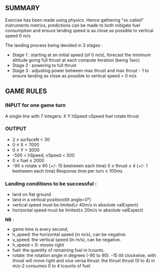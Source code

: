 ## SUMMARY

Exercise has been made using physics. Hence gathering "so called" instruments metrics, predictions can be made to both mitigate fuel consumption and ensure landing speed is as close as possible to vertical speed 0 m/s

The landing process being devided in 3 stages :

- Stage 1 : starting at an initial speed (of 0 m/s), forecast the minimum altitude going full thrust at each compute iteration (being 1sec)
- Stage 2 : powering to full thrust
- Stage 3 : adjusting power between max thrust and max thrust - 1 to ensure landing as close as possible to vertical speed = 0 m/s

## GAME RULES

### INPUT for one game turn

A single line with 7 integers: X Y hSpeed vSpeed fuel rotate thrust

### OUTPUT

- 2 ≤ surfaceN < 30
- 0 ≤ X < 7000
- 0 ≤ Y < 3000
- -500 < hSpeed, vSpeed < 500
- 0 ≤ fuel ≤ 2000
- -90 ≤ rotate ≤ 90  (+/- 15 beetween each time)
0 ≤ thrust ≤ 4      (+/- 1  beetween each time)
Response time per turn ≤ 100ms

### Landing conditions to be successful :

- land on flat ground
- land in a vertical position(tilt angle=0°)
- vertical speed must be limited(≤ 40m/s in absolute valExpect)
- horizontal speed must be limited(≤ 20m/s in absolute valExpect)

**NB** : 
- game time is every second,
- h_speed: the horizontal speed (in m/s), can be negative.
- v_speed: the vertical speed (in m/s), can be negative.
- h_speed < 0: moves right
- fuel: the quantity of remaining fuel in lcounts.
- rotate: the rotation angle in degrees (-90 to 90).
-15 tilt clockwise, with thrust will move right and vice versa
thrust: the thrust thrust (0 to 4) in m/s-2
 consumes 0 to 4 lcounts of fuel